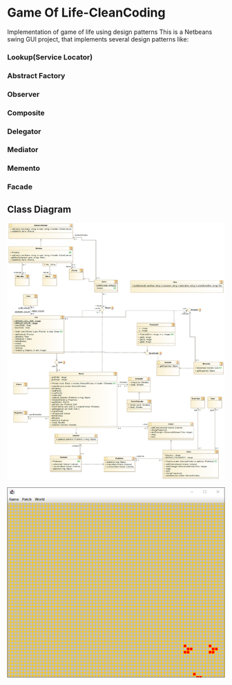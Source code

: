 # Game Of Life-CleanCoding
Implementation of game of life using design patterns
This is a Netbeans swing GUI project, that implements several design patterns like: 
### Lookup(Service Locator)
### Abstract Factory
### Observer
### Composite
### Delegator
### Mediator
### Memento
### Facade

## Class Diagram
![image](https://github.com/fatehOurghi/GameOfLife-CleanCoding/blob/master/gl%20life%20all%20Class%20diagram.png)

![image](https://github.com/fatehOurghi/GameOfLife-CleanCoding/blob/master/Capture.PNG)
